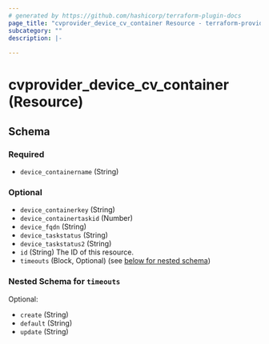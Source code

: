 ```yaml
---
# generated by https://github.com/hashicorp/terraform-plugin-docs
page_title: "cvprovider_device_cv_container Resource - terraform-provider-cloudvision"
subcategory: ""
description: |-
  
---
```


# cvprovider_device_cv_container (Resource)





<!-- schema generated by tfplugindocs -->
## Schema

### Required

- `device_containername` (String)

### Optional

- `device_containerkey` (String)
- `device_containertaskid` (Number)
- `device_fqdn` (String)
- `device_taskstatus` (String)
- `device_taskstatus2` (String)
- `id` (String) The ID of this resource.
- `timeouts` (Block, Optional) (see [below for nested schema](#nestedblock--timeouts))

<a id="nestedblock--timeouts"></a>
### Nested Schema for `timeouts`

Optional:

- `create` (String)
- `default` (String)
- `update` (String)


